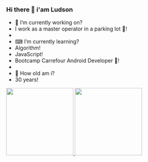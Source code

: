 ### Hi there 👋 i'am Ludson

- 💼 I’m currently working on?
- I work as a master operator in a parking lot 🦺!
-
- ⌨ I’m currently learning?
- Algorithm!
- JavaScript!
- Bootcamp Carrefour Android Developer 📱!
-
- 🧔 How old am i?
- 30 years!

 <div>
  <a href="https://github.com/LudsonL">
  <img height="180em" src="https://github-readme-stats.vercel.app/api?username=LudsonL&show_icons=true&theme=blue&include_all_commits=true&count_private=true"/>
  <img height="180em" src="https://github-readme-stats.vercel.app/api/top-langs/?username=LudsonL&layout=compact&langs_count=7&theme=blue"/>
</div>
